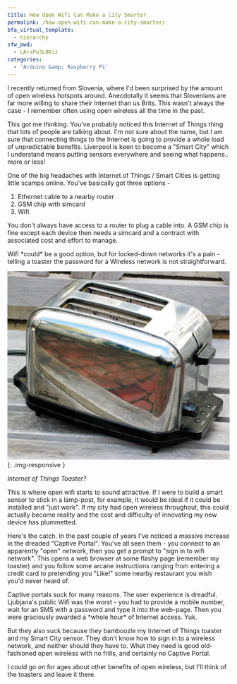 ```yaml
---
title: How Open Wifi Can Make a City Smarter
permalink: /how-open-wifi-can-make-a-city-smarter/
bfa_virtual_template:
  - hierarchy
sfw_pwd:
  - LArxPw3L0Kiz
categories:
  - 'Arduino &amp; Raspberry Pi'
---
```

I recently returned from Slovenia, where I'd been surprised by the amount of open wireless hotspots around. Anecdotally it seems that Slovenians are far more willing to share their Internet than us Brits. This wasn't always the case - I remember often using open wireless all the time in the past.

This got me thinking. You've probably noticed this Internet of Things thing that lots of people are talking about. I'm not sure about the name, but I am sure that connecting things to the Internet is going to provide a whole load of unpredictable benefits. Liverpool is keen to become a "Smart City" which I understand means putting sensors everywhere and seeing what happens.. more or less!

One of the big headaches with Internet of Things / Smart Cities is getting little scamps online. You've basically got three options -

1. Ethernet cable to a nearby router
2. GSM chip with simcard
3. Wifi

You don't always have access to a router to plug a cable into. A GSM chip is fine except each device then needs a simcard and a contract with associated cost and effort to manage.

Wifi \*could\* be a good option, but for locked-down networks it's a pain - telling a toaster the password for a Wireless network is not straightforward.

![Internet of Things Toaster?](/img/internet-of-things-toaster.jpg){: .img-responsive }

*Internet of Things Toaster?*

This is where open wifi starts to sound attractive. If I were to build a smart sensor to stick in a lamp-post, for example, it would be ideal if it could be installed and "just work". If my city had open wireless throughout, this could actually become reality and the cost and difficulty of innovating my new device has plummetted.

Here's the catch. In the past couple of years I've noticed a massive increase in the dreaded "Captive Portal". You've all seen them - you connect to an apparently "open" network, then you get a prompt to "sign in to wifi network". This opens a web browser at some flashy page (remember my toaster) and you follow some arcane instructions ranging from entering a credit card to pretending you "Like!" some nearby restaurant you wish you'd never heard of.

Captive portals suck for many reasons. The user experience is dreadful. Ljubjana's public Wifi was the worst - you had to provide a mobile number, wait for an SMS with a password and type it into the web-page. Then you were graciously awarded a \*whole hour\* of Internet access. Yuk.

But they also suck because they bamboozle my Internet of Things toaster and my Smart City sensor. They don't know how to sign in to a wireless network, and neither should they have to. What they need is good old-fashioned open wireless with no frills, and certainly no Captive Portal.

I could go on for ages about other benefits of open wireless, but I'll think of the toasters and leave it there.
